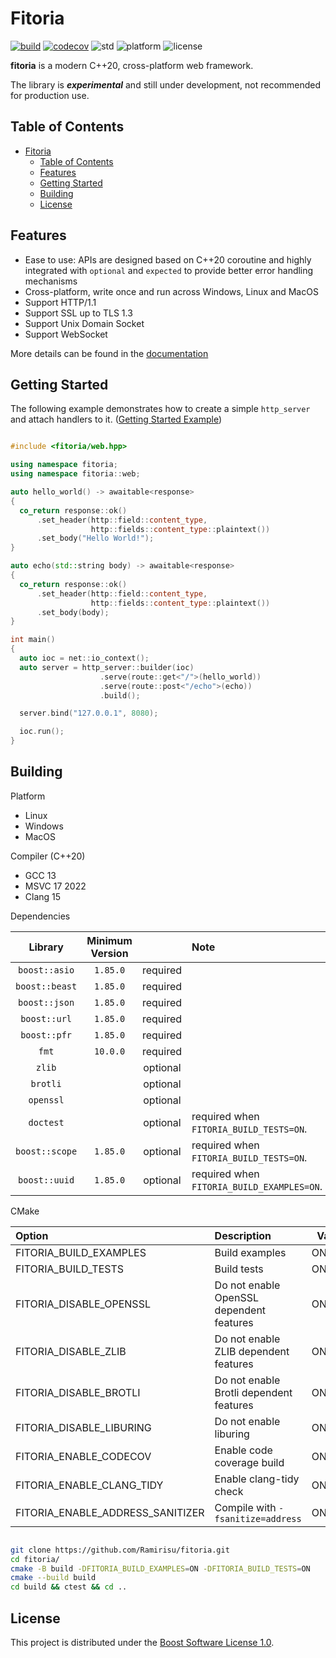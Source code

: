 # Fitoria

[![build](https://github.com/Ramirisu/fitoria/actions/workflows/build_matrix.yml/badge.svg)](https://github.com/Ramirisu/fitoria/actions/workflows/build_matrix.yml)
[![codecov](https://codecov.io/gh/Ramirisu/fitoria/branch/main/graph/badge.svg?token=YDZ6KGEV0A)](https://codecov.io/gh/Ramirisu/fitoria)
![std](https://img.shields.io/badge/std-20-blue.svg)
![platform](https://img.shields.io/badge/platform-windows%2Flinux%2Fmacos-blue)
![license](https://img.shields.io/badge/license-BSL--1.0-blue)

**fitoria** is a modern C++20, cross-platform web framework.

The library is ***experimental*** and still under development, not recommended for production use.

## Table of Contents

- [Fitoria](#fitoria)
  - [Table of Contents](#table-of-contents)
  - [Features](#features)
  - [Getting Started](#getting-started)
  - [Building](#building)
  - [License](#license)

## Features

- Ease to use: APIs are designed based on C++20 coroutine and highly integrated with `optional` and `expected` to provide better error handling mechanisms
- Cross-platform, write once and run across Windows, Linux and MacOS
- Support HTTP/1.1
- Support SSL up to TLS 1.3
- Support Unix Domain Socket
- Support WebSocket

More details can be found in the [documentation](https://ramirisu.github.io/fitoria/)

## Getting Started

The following example demonstrates how to create a simple ``http_server`` and attach handlers to it. ([Getting Started Example](https://github.com/Ramirisu/fitoria/blob/main/example/web/basic/getting_started.cpp))

```cpp

#include <fitoria/web.hpp>

using namespace fitoria;
using namespace fitoria::web;

auto hello_world() -> awaitable<response>
{
  co_return response::ok()
      .set_header(http::field::content_type,
                  http::fields::content_type::plaintext())
      .set_body("Hello World!");
}

auto echo(std::string body) -> awaitable<response>
{
  co_return response::ok()
      .set_header(http::field::content_type,
                  http::fields::content_type::plaintext())
      .set_body(body);
}

int main()
{
  auto ioc = net::io_context();
  auto server = http_server::builder(ioc)
                    .serve(route::get<"/">(hello_world))
                    .serve(route::post<"/echo">(echo))
                    .build();

  server.bind("127.0.0.1", 8080);

  ioc.run();
}

```

## Building

Platform

- Linux
- Windows
- MacOS

Compiler (C++20)

- GCC 13
- MSVC 17 2022
- Clang 15

Dependencies

|    Library     | Minimum Version |          | Note                                       |
| :------------: | :-------------: | :------: | :----------------------------------------- |
| `boost::asio`  |    `1.85.0`     | required |                                            |
| `boost::beast` |    `1.85.0`     | required |                                            |
| `boost::json`  |    `1.85.0`     | required |                                            |
|  `boost::url`  |    `1.85.0`     | required |                                            |
|  `boost::pfr`  |    `1.85.0`     | required |                                            |
|     `fmt`      |    `10.0.0`     | required |                                            |
|     `zlib`     |                 | optional |                                            |
|    `brotli`    |                 | optional |                                            |
|   `openssl`    |                 | optional |                                            |
|   `doctest`    |                 | optional | required when `FITORIA_BUILD_TESTS=ON`.    |
| `boost::scope` |    `1.85.0`     | optional | required when `FITORIA_BUILD_TESTS=ON`.    |
| `boost::uuid`  |    `1.85.0`     | optional | required when `FITORIA_BUILD_EXAMPLES=ON`. |

CMake

| Option                           | Description                              | Value  | Default |
| :------------------------------- | :--------------------------------------- | :----: | :-----: |
| FITORIA_BUILD_EXAMPLES           | Build examples                           | ON/OFF |   OFF   |
| FITORIA_BUILD_TESTS              | Build tests                              | ON/OFF |   OFF   |
| FITORIA_DISABLE_OPENSSL          | Do not enable OpenSSL dependent features | ON/OFF |   OFF   |
| FITORIA_DISABLE_ZLIB             | Do not enable ZLIB dependent features    | ON/OFF |   OFF   |
| FITORIA_DISABLE_BROTLI           | Do not enable Brotli dependent features  | ON/OFF |   OFF   |
| FITORIA_DISABLE_LIBURING         | Do not enable liburing                   | ON/OFF |   OFF   |
| FITORIA_ENABLE_CODECOV           | Enable code coverage build               | ON/OFF |   OFF   |
| FITORIA_ENABLE_CLANG_TIDY        | Enable clang-tidy check                  | ON/OFF |   OFF   |
| FITORIA_ENABLE_ADDRESS_SANITIZER | Compile with `-fsanitize=address`        | ON/OFF |   OFF   |

```sh

git clone https://github.com/Ramirisu/fitoria.git
cd fitoria/
cmake -B build -DFITORIA_BUILD_EXAMPLES=ON -DFITORIA_BUILD_TESTS=ON
cmake --build build
cd build && ctest && cd ..

```

## License

This project is distributed under the [Boost Software License 1.0](https://www.boost.org/LICENSE_1_0.txt).
